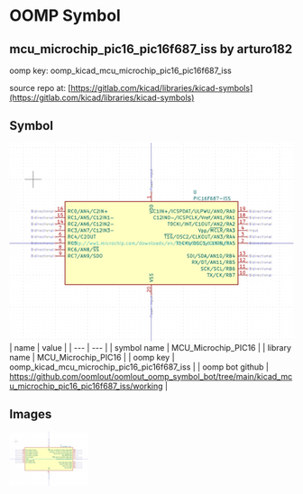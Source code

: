 # OOMP Symbol  
## mcu_microchip_pic16_pic16f687_iss  by arturo182  
  
oomp key: oomp_kicad_mcu_microchip_pic16_pic16f687_iss  
  
source repo at: [https://gitlab.com/kicad/libraries/kicad-symbols](https://gitlab.com/kicad/libraries/kicad-symbols)  
## Symbol  
  
[![working.png](working_600.png)](working.png)  
| name | value | 
| --- | --- | 
| symbol name | MCU_Microchip_PIC16 | 
| library name | MCU_Microchip_PIC16 | 
| oomp key | oomp_kicad_mcu_microchip_pic16_pic16f687_iss | 
| oomp bot github | https://github.com/oomlout/oomlout_oomp_symbol_bot/tree/main/kicad_mcu_microchip_pic16_pic16f687_iss/working | 
## Images  
  
[![working.png](working_140.png)](working.png)  
